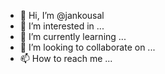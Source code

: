 - 👋 Hi, I’m @jankousal
- 👀 I’m interested in ...
- 🌱 I’m currently learning ...
- 💞️ I’m looking to collaborate on ...
- 📫 How to reach me ...

<!---
jankousal/jankousal is a ✨ special ✨ repository because its `README.md` (this file) appears on your GitHub profile.
You can click the Preview link to take a look at your changes.
--->
